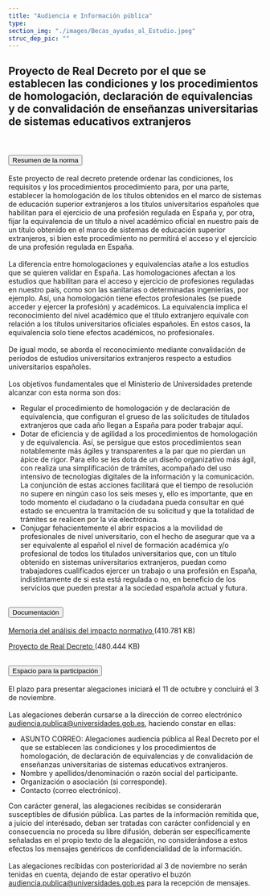 ```yaml
---
title: "Audiencia e Información pública"
type: 
section_img: "./images/Becas_ayudas_al_Estudio.jpeg"
struc_dep_pic: ""
---
```

## Proyecto de Real Decreto por el que se establecen las condiciones y los procedimientos de homologación, declaración de equivalencias y de convalidación de enseñanzas universitarias de sistemas educativos extranjeros<br><br>
<section>
    <article>
        <div class="container container_xl_accoordion p-0">
            <div class="row mt-4">
                <div class="col-lg-12 content_collapse mb-120">
                                <div class="accordion" id="accordionPanelsStayOpenExample">
                                    <div class="accordion-item">
                                        <h2 class="accordion-header" id="panelsStayOpen-headingOne">
                                            <button class="accordion-button collapsed" type="button" data-bs-toggle="collapse" data-bs-target="#panelsStayOpen-collapseOne" aria-expanded="false" aria-controls="panelsStayOpen-collapseOne">
                                               Resumen de la norma
                                            </button>
                                        </h2>
                                        <div id="panelsStayOpen-collapseOne" class="accordion-collapse collapse " aria-labelledby="panelsStayOpen-headingOne">
                                            <div class="accordion-body">
                                                <article id="section_link">
                                                    <div class="container-fluid">
                                                        <div class="row">
                                                            <div class="col-12">
                                                               Este proyecto de real decreto pretende ordenar las condiciones, los requisitos y los procedimientos  procedimiento para, por una parte, establecer la homologación de los títulos obtenidos en el marco de sistemas de educación superior extranjeros a los títulos universitarios españoles que habilitan para el ejercicio de una profesión regulada en España y, por otra, fijar la equivalencia de un título a nivel académico oficial en nuestro país de un título obtenido en el marco de sistemas de educación superior extranjeros, si bien este procedimiento no permitirá el acceso y el ejercicio de una profesión regulada en España.  <br><br>
								La diferencia entre homologaciones y equivalencias atañe a los estudios que se quieren validar en España. Las homologaciones afectan a los estudios que habilitan para el acceso y ejercicio de profesiones reguladas en nuestro país, como son las sanitarias o determinadas ingenierías, por ejemplo. Así, una homologación tiene efectos profesionales (se puede acceder y ejercer la profesión) y académicos. La equivalencia implica el reconocimiento del nivel académico que el título extranjero equivale con relación a los títulos universitarios oficiales españoles. En estos casos, la equivalencia solo tiene efectos académicos, no profesionales.  <br><br>
								De igual modo, se aborda el reconocimiento mediante convalidación de períodos de estudios universitarios extranjeros respecto a estudios universitarios españoles.  <br><br>
								Los objetivos fundamentales que el Ministerio de Universidades pretende alcanzar con esta norma son dos:
								<ul>
									<li>Regular el procedimiento de homologación y de declaración de equivalencia, que configuran el grueso de las solicitudes de titulados extranjeros que cada año llegan a España para poder trabajar aquí.  </li>
									<li>Dotar de eficiencia y de agilidad a los procedimientos de homologación y de equivalencia. Así, se persigue que estos procedimientos sean notablemente más ágiles y transparentes a la par que no pierdan un ápice de rigor. Para ello se les dota de un diseño organizativo más ágil, con realiza una simplificación de trámites, acompañado del uso intensivo de tecnologías digitales de la información y la comunicación. La conjunción de estas acciones facilitará que el tiempo de resolución no supere en ningún caso los seis meses y, ello es importante, que en todo momento el ciudadano o la ciudadana pueda consultar en qué estado se encuentra la tramitación de su solicitud y que la totalidad de trámites se realicen por la vía electrónica.  </li>
									<li>Conjugar fehacientemente el abrir espacios a la movilidad de profesionales de nivel universitario, con el hecho de asegurar que va a ser equivalente al español el nivel de formación académica y/o profesional de todos los titulados universitarios que, con un título obtenido en sistemas universitarios extranjeros, puedan como trabajadores cualificados ejercer un trabajo o una profesión en España, indistintamente de si esta está regulada o no, en beneficio de los servicios que pueden prestar a la sociedad española actual y futura.   </li>
								</ul>
                                                            </div>
                                                        </div>
                                                    </div>
                                                </article>
                                            </div>
                                        </div>
                                    </div>
                                    <div class="accordion-item">
                                        <h2 class="accordion-header" id="panelsStayOpen-headingTwo">
                                            <button class="accordion-button collapsed" type="button" data-bs-toggle="collapse" data-bs-target="#panelsStayOpen-collapseTwo" aria-expanded="false">
                                                Documentación
                                            </button>
                                        </h2>
                                        <div id="panelsStayOpen-collapseTwo" class="accordion-collapse collapse" aria-labelledby="panelsStayOpen-headingTwo">
                                            <div class="accordion-body">
                                                <article id="section_link">
                                                    <div class="container-fluid">
                                                        <div class="row">
                                                            <div class="col-12">
								<div class="col-lg-12 cards_download_cnt">  
			<div class="row"> 
				<div class="download_card"> 
					<a class="card" href="{{<siteurl>}}documentos/pdf/tu_administracion/MAIN081021.pdf"
					target="_blank"> 
					<div class="card-header"> 
						   <i class="fal fa-download"></i> 
					</div> </a> 
					<div class="card-body"> 
						<p class="text_file"><a class="card" href="{{<siteurl>}}documentos/pdf/tu_administracion/MAIN081021.pdf" target="_blank"> 
						<span class="tit">Memoria del análisis del impacto normativo </span></a> <i class="fal fa-file-pdf pdf_icon"></i> (410.781 KB)
					</div>
				</div> 	
				<div class="download_card"> 
					<a class="card" href="{{<siteurl>}}documentos/pdf/tu_administracion/PRDhomologaciones081021.pdf"
					target="_blank"> 
					<div class="card-header"> 
						   <i class="fal fa-download"></i> 
					</div> </a> 
					<div class="card-body"> 
						<p class="text_file"><a class="card" href="{{<siteurl>}}documentos/pdf/tu_administracion/PRDhomologaciones081021.pdf" target="_blank">  
						<span class="tit">Proyecto de Real Decreto </span></a> <i class="fal fa-file-pdf pdf_icon"></i>(480.444 KB)
					</div>
				</div>
			</div> 
		</div> 
                                                            </div>
                                                        </div>
                                                    </div>
                                                </article>
                                            </div>
                                        </div>
				</div>
                                    <div class="accordion-item">
                                        <h2 class="accordion-header" id="panelsStayOpen-headingTree">
                                            <button class="accordion-button collapsed" type="button" data-bs-toggle="collapse" data-bs-target="#panelsStayOpen-collapseTree" aria-expanded="false">
                                                 Espacio para la participación
                                            </button>
                                        </h2>
                                        <div id="panelsStayOpen-collapseTree" class="accordion-collapse collapse" aria-labelledby="panelsStayOpen-headingTree">
                                            <div class="accordion-body">
                                                <article id="section_link">
                                                    <div class="container-fluid">
                                                        <div class="row">
                                                            <div class="col-12">
								El plazo para presentar alegaciones iniciará el 11 de octubre y concluirá el 3 de noviembre.<br><br>
								Las alegaciones deberán cursarse a la dirección de correo electrónico <a href="mailto:audiencia.publica@universidades.gob.es">audiencia.publica@universidades.gob.es</a>, haciendo constar en ellas:
								<ul>
									<li>ASUNTO CORREO: Alegaciones audiencia pública al Real Decreto por el que se establecen las condiciones y los procedimientos de homologación, de declaración de equivalencias y de convalidación de enseñanzas universitarias de sistemas educativos extranjeros.</li>
									<li>Nombre y apellidos/denominación o razón social del participante. </li>
									<li>Organización o asociación (si corresponde). </li>
									<li>Contacto (correo electrónico). </li>
								</ul>
								Con carácter general, las alegaciones recibidas se considerarán susceptibles de difusión pública. Las partes de la información remitida que, a juicio del interésado, deban ser tratadas con carácter confidencial y en consecuencia no proceda su libre difusión, deberán ser específicamente señaladas en el propio texto de la alegación, no considerándose a estos efectos los mensajes genéricos de confidencialidad de la información.  <br><br>
								Las alegaciones recibidas con posterioridad al 3 de noviembre no serán tenidas en cuenta, dejando de estar operativo el buzón <a href="mailto:audiencia.publica@universidades.gob.es">audiencia.publica@universidades.gob.es</a> para la recepción de mensajes.
							</div>
                                            </div>
                                        </div>
                                    </article>
                                </div>
                            </div>
                        </div>         
                    </div>
                </div>
            </div>
        </div>
    </article>
</section>
